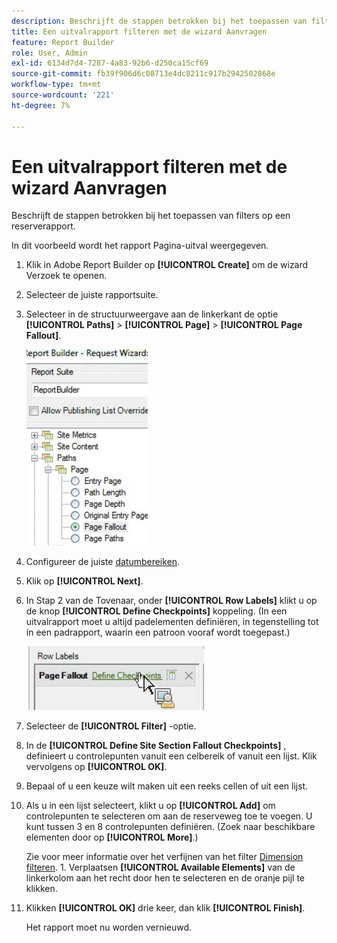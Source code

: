 ```yaml
---
description: Beschrijft de stappen betrokken bij het toepassen van filters op een reserverapport.
title: Een uitvalrapport filteren met de wizard Aanvragen
feature: Report Builder
role: User, Admin
exl-id: 6134d7d4-7287-4a83-92b6-d250ca15cf69
source-git-commit: fb39f906d6c08713e4dc8211c917b2942502868e
workflow-type: tm+mt
source-wordcount: '221'
ht-degree: 7%

---
```


# Een uitvalrapport filteren met de wizard Aanvragen

Beschrijft de stappen betrokken bij het toepassen van filters op een reserverapport.

In dit voorbeeld wordt het rapport Pagina-uitval weergegeven.

1. Klik in Adobe Report Builder op **[!UICONTROL Create]** om de wizard Verzoek te openen.
1. Selecteer de juiste rapportsuite.
1. Selecteer in de structuurweergave aan de linkerkant de optie **[!UICONTROL Paths]** > **[!UICONTROL Page]** > **[!UICONTROL Page Fallout]**.

   ![Screenshot met de Windows-structuurweergave voor de map Report Builder. Pagina-uitval is geselecteerd.](assets/page_fallout.png)

1. Configureer de juiste [datumbereiken](/help/analyze/report-builder/data-requests/configuring-report-dates/custom-calendar.md).
1. Klik op **[!UICONTROL Next]**.
1. In Stap 2 van de Tovenaar, onder **[!UICONTROL Row Labels]** klikt u op de knop **[!UICONTROL Define Checkpoints]** koppeling. (In een uitvalrapport moet u altijd padelementen definiëren, in tegenstelling tot in een padrapport, waarin een patroon vooraf wordt toegepast.)

   ![Schermopname met de koppeling Controlepunten definiëren.](assets/define_checkpoints.png)

1. Selecteer de **[!UICONTROL Filter]** -optie.

1. In de **[!UICONTROL Define Site Section Fallout Checkpoints]** , definieert u controlepunten vanuit een celbereik of vanuit een lijst. Klik vervolgens op **[!UICONTROL OK]**.
1. Bepaal of u een keuze wilt maken uit een reeks cellen of uit een lijst.
1. Als u in een lijst selecteert, klikt u op **[!UICONTROL Add]** om controlepunten te selecteren om aan de reserveweg toe te voegen. U kunt tussen 3 en 8 controlepunten definiëren. (Zoek naar beschikbare elementen door op **[!UICONTROL More]**.)

   Zie voor meer informatie over het verfijnen van het filter [Dimension filteren](/help/analyze/report-builder/layout/c-filter-dimensions/filter-dimensions.md). 1. Verplaatsen **[!UICONTROL Available Elements]** van de linkerkolom aan het recht door hen te selecteren en de oranje pijl te klikken.
1. Klikken **[!UICONTROL OK]** drie keer, dan klik **[!UICONTROL Finish]**.

   Het rapport moet nu worden vernieuwd.
